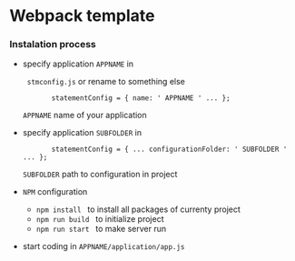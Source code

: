 # Webpack template
### **Instalation process**
* specify application ```APPNAME``` in

     ``` stmconfig.js``` or rename to something else
     
     ```
            statementConfig = { name: ' APPNAME ' ... };
     ```
       
     ```APPNAME```  name of your application
    
* specify application ```SUBFOLDER``` in
     
     ```
            statementConfig = { ... configurationFolder: ' SUBFOLDER ' ... };
     ```
      
     ```SUBFOLDER```  path to configuration in project
* ```NPM``` configuration  
    * ```npm install ``` to install all packages of currenty project
    * ```npm run build ``` to initialize project
    * ```npm run start ``` to make server run
    
* start coding in ```APPNAME/application/app.js```
    